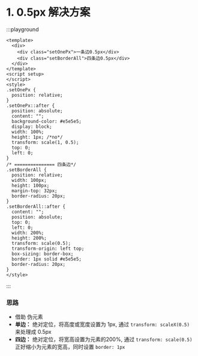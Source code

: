 # 1. 0.5px 解决方案


:::playground

```vue
<template>
  <div>
    <div class="setOnePx">一条边0.5px</div>
    <div class="setBorderAll">四条边0.5px</div>
  </div>
</template>
<script setup>
</script>
<style>
.setOnePx {
  position: relative;
}
.setOnePx::after {
  position: absolute;
  content: "";
  background-color: #e5e5e5;
  display: block;
  width: 100%;
  height: 1px; /*no*/
  transform: scale(1, 0.5);
  top: 0;
  left: 0;
}
/* =============== 四条边*/
.setBorderAll {
  position: relative;
  width: 100px;
  height: 100px;
  margin-top: 32px;
  border-radius: 20px;
}
.setBorderAll::after {
  content: "";
  position: absolute;
  top: 0;
  left: 0;
  width: 200%;
  height: 200%;
  transform: scale(0.5);
  transform-origin: left top;
  box-sizing: border-box;
  border: 1px solid #e5e5e5;
  border-radius: 20px;
}
</style>
```
:::

### 思路
+ 借助 伪元素
+ **单边：** 绝对定位，将高度或宽度设置为 1px, 通过 `transform: scaleX(0.5)` 来处理成 0.5px
+ **四边：** 绝对定位，将宽高设置为元素的200%, 通过 `transform: scale(0.5)` 正好缩小为元素的宽高，同时设置 `border: 1px`
